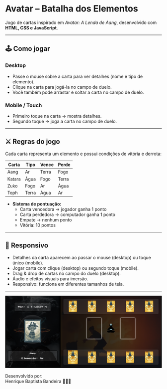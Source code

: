 # Avatar – Batalha dos Elementos

Jogo de cartas inspirado em *Avatar: A Lenda de Aang*, desenvolvido com **HTML, CSS e JavaScript**.

---

## 🕹️ Como jogar

### Desktop
- Passe o mouse sobre a carta para ver detalhes (nome e tipo de elemento).  
- Clique na carta para jogá-la no campo de duelo.  
- Você também pode arrastar e soltar a carta no campo de duelo.

### Mobile / Touch
- Primeiro toque na carta → mostra detalhes.  
- Segundo toque → joga a carta no campo de duelo.

---

## ⚔️ Regras do jogo

Cada carta representa um elemento e possui condições de vitória e derrota:

| Carta | Tipo  | Vence | Perde |
|-------|-------|-------|-------|
| Aang  | Ar    | Terra | Fogo  |
| Katara| Água  | Fogo  | Terra |
| Zuko  | Fogo  | Ar    | Água  |
| Toph  | Terra | Água  | Ar    |

- **Sistema de pontuação:**  
  - Carta vencedora → jogador ganha 1 ponto  
  - Carta perdedora → computador ganha 1 ponto  
  - Empate → nenhum ponto
  - Vitória: 10 pontos

---

## 📱 Responsivo

- Detalhes da carta aparecem ao passar o mouse (desktop) ou toque único (mobile).  
- Jogar carta com clique (desktop) ou segundo toque (mobile).  
- Drag & drop de cartas no campo do duelo (desktop).  
- Áudio e efeitos visuais para imersão.  
- Responsivo: funciona em diferentes tamanhos de tela.  

---

![Preview do Jogo](src/assets/images/preview.png)


Desenvolvido por: <br>
Henrique Baptista Bandeira 👨🏻‍💻
